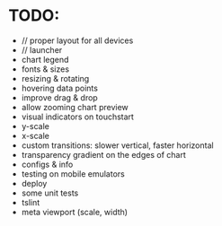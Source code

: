 # TODO:

- // proper layout for all devices
- // launcher
- chart legend
- fonts & sizes
- resizing & rotating
- hovering data points
- improve drag & drop
- allow zooming chart preview
- visual indicators on touchstart
- y-scale
- x-scale
- custom transitions: slower vertical, faster horizontal
- transparency gradient on the edges of chart
- configs & info
- testing on mobile emulators
- deploy
- some unit tests
- tslint
- meta viewport (scale, width)
